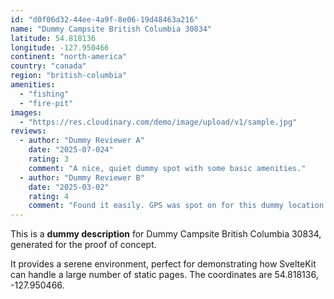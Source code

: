 ```yaml
---
id: "d0f06d32-44ee-4a9f-8e06-19d48463a216"
name: "Dummy Campsite British Columbia 30834"
latitude: 54.818136
longitude: -127.950466
continent: "north-america"
country: "canada"
region: "british-columbia"
amenities:
  - "fishing"
  - "fire-pit"
images:
  - "https://res.cloudinary.com/demo/image/upload/v1/sample.jpg"
reviews:
  - author: "Dummy Reviewer A"
    date: "2025-07-024"
    rating: 3
    comment: "A nice, quiet dummy spot with some basic amenities."
  - author: "Dummy Reviewer B"
    date: "2025-03-02"
    rating: 4
    comment: "Found it easily. GPS was spot on for this dummy location."
---
```


This is a **dummy description** for Dummy Campsite British Columbia 30834, generated for the proof of concept.

It provides a serene environment, perfect for demonstrating how SvelteKit can handle a large number of static pages. The coordinates are 54.818136, -127.950466.
